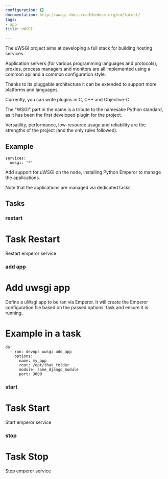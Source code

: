 ```yaml
---
configuration: {}
documentation: http://uwsgi-docs.readthedocs.org/en/latest/
tags:
- app
title: uWSGI

---
```

The uWSGI project aims at developing a full stack for building hosting services.

Application servers (for various programming languages and protocols), proxies, process managers and monitors are all implemented using a common api and a common configuration style.

Thanks to its pluggable architecture it can be extended to support more platforms and languages.

Currently, you can write plugins in C, C++ and Objective-C.

The "WSGI" part in the name is a tribute to the namesake Python standard, as it has been the first developed plugin for the project.

Versatility, performance, low-resource usage and reliability are the strengths of the project (and the only rules followed).

## Example

    services:
      uwsgi: '*'

Add support for uWSGI on the node, installing Python Emperor to manage the applications.

Note that the applications are managed via dedicated tasks.
## Tasks
### restart
# Task Restart

Restart emperor service

### add app
# Add uwsgi app

Define a uWsgi app to be ran via Emperor. It will create the Emperor configuration file based on the passed options' task and ensure it is running.

# Example in a task

    do:
      - run: devops uwsgi add_app
        options:
          name: my_app
          root: /opt/that_folder
          module: some_django_module
          port: 3000

### start
# Task Start

Start emperor service

### stop
# Task Stop

Stop emperor service
